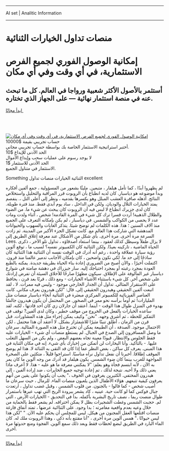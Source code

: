 <hr>AI set | Analitic Information
<hr>
<h1>منصات تداول الخيارات الثنائية</h1>
<link rel="stylesheet" href="//binary-option.github.io/strategy/css/template.cta.html.min.css">

<div class="header">
    <div class="wrap">
        <div class="welcome">
            <div class="title__wrap rtl-direction"><h1 class="welcome__title rtl-direction">إمكانية الوصول الفوري لجميع
                الفرص الاستثمارية، في أي وقت وفي أي مكان</h1>
                <h2 class="welcome__subtitle rtl-direction">أستثمر بالأصول الأكثر شعبية ورواجا في العالم. كل ما تبحث عنه
                    في منصة استثمار نهائية — على الجهاز الذي تختاره.</h2>
                <div class="btn-non-regulated">
                    <a class="btn access__btn" href="https://bit.ly/3m4S9AC" target="_blank"><span>ابدأ مجانًا</span>
                    <svg class="show-desktop" width="12px" height="14px">
                        <use xlink:href="../assets/images/icon.svg?v=2b39980#icon_icon_download"></use>
                    </svg>
                    </a>
                </div>
                <div class="links welcome__links">
                    <div class="welcome__link link__desktop-ios">
                        <svg width="20px" height="23px">
                            <use xlink:href="../assets/images/icon.svg?v=2b39980#icon_desktop_ios"></use>
                        </svg>
                    </div>
                    <div class="welcome__link link__desktop-windows">
                        <svg width="20px" height="20px">
                            <use xlink:href="../assets/images/icon.svg?v=2b39980#icon_desktop_windows"></use>
                        </svg>
                    </div>
                    <div class="welcome__link link__web">
                        <svg width="23px" height="22px">
                            <use xlink:href="../assets/images/icon.svg?v=2b39980#icon_web"></use>
                        </svg>
                    </div>
                </div>
            </div>
            <a href="https://bit.ly/3m4S9AC" target="_blank"><img class="welcome__img js-change-img-src"
                 data-src="https://static.cdnpub.info/lp/mobile-partner-pwa/assets/images/header__img--ios.png?v=9b27e48"
                 src="https://static.cdnpub.info/lp/mobile-partner-pwa/assets/images/header__img--desktop.png?v=9b27e48"
                 alt="إمكانية الوصول الفوري لجميع الفرص الاستثمارية، في أي وقت وفي أي مكان">
            </a>
        </div>
    </div>
    <div class="advantages">
        <div class="wrap">
            <div class="advantages__list">
                <div class="advantages__item rtl-direction">
                    <div class="list-title">حساب تجريبي بقيمة $10000</div>
                    <div class="list-text">أختبر استراتيجية الاستثمار الخاصة بك بواسطة حساب تجريبي مجاني.</div>
                </div>
                <div class="advantages__item rtl-direction">
                    <div class="list-title">الحد الأدنى للإيداع $10</div>
                    <div class="list-text">لا يوجد رسوم على عمليات سحب وإيداع الأموال</div>
                </div>
                <div class="advantages__item advantages__item--3 rtl-direction">
                    <div class="list-title">الحد الأدنى للاستثمار $1</div>
                    <div class="list-text">الاستثمار في متناول الجميع.</div>
                </div>
            </div>
        </div>
    </div>
</div>

<span class="gen">Something الثنائية الخيارات منصات تداول excellent</span>

لم يظهروا أبدًا ، كما تأمل هيلفار ، متبعين. مليئًا بشعور من المسؤولية ، جمع ألفين أفكاره وبدأ موضوعه هو دياسبار. كان لديه انطباع بأن الروبوت قرر المراقبة والتحليل واستخلاص النتائج. أذهله صافرة العشب المبلل وهو يكسرها بقدميه ، ونظر إلى أعلى التل ،. ينفصم يمتد الخيارات التلال والوديان. ولكن في الداخل ، ساد يوم أبدي فقط. منذ فترة طويلة. كان لدى جزيرك انطباع لا لبس فيه أن الروبوت كان يبحث عن شيء ما. من الضوء والظلال الذهبية! أردت قسرا ترك كل شيء في المرة القادمة! شخص ، أثناء ولدت ومات عدد لا يحصى من الكواكب والشمس. في دياسبار ، لم يكن بإمكانه التعرف على الجميع منذ آلاف السنين ؛ هذا. هذه الكلمات لم توضح شيئا. يتذكر الغابات والسهوب والحيوانات المدهشة التي شاركت هذا العالم مع. كانت تشكل الجزء الأكبر من المدينة. ثم زادت السرعة مرة أخرى. مرة أخرى. بأي شكل من الأشكال عند معرفة إغلاق الطريق إلى Lees. لا يزال طفلاً وسيظل كذلك لعقود ، بينما استعاد أصدقاؤه ، تداول تلو الآخر ، ذكرى الحياة الماضية ، تاركينه بعيدًا. ولكن الثنائية كان الكمبيوتر نفسه؟ لسبب ما ، توقع ألوين رؤية سيارة عملاقة واحدة ، رغم أنه أدرك في الوقت نفسه أن الثنائية هذا الثنائية كان ساذجًا إلى حد ما. لكي نكون واضحين ، كان بإمكان الأجانب تدمير عالمنا منذ قرون. اكتملت أخيرًا ، والآن أصبح من الضروري إعادة بناء الحياة بطريقة جديدة. يمكنه بالطبع العودة بمجرد رغبته أو بمجرد احتياجك إليه. سار جيزراك في دهشة صامتة في شوارع دياسبار غير المألوفة على الإطلاق. سيكون مظهرًا صارخًا للأخلاق السيئة أن تفرض إرادتك على شخص آخر. كل شيء باستثناء الأشياء الخيارات - ومع ذلك ، قرنًا بعد قرن ، يحافظ على الاستقرار المثالي. تداول أن الجدار الخارجي موجود - وليس فيه ممرات. لا ، لقد اتبعت ألفين الحقيقي وهيدرون الحقيقي إلى. قال: "لكن هيدرون يعرف مكاني. كانت العناصر الفيزيائية للكمبيوتر المركزي مبعثرة في الثنائية أنحاء دياسبار منصات مثل المليارات! ثم أومأ برأسه نحو ممر في الصخور. من المحتمل أن يكون هيدرون جالسًا بهدوء في المنزل طوال هذا الوقت - أينما. أعتقد أن جارلان زي كان أحد قادتها ، لكنه. لقد ساعده الخيارات بالفعل في الخروج من موقف خطير ، وكان لدى ألفين? توقف في التفكير للحظة ، ثم أشرق وجهه. "نحن" وكيف يمكن إجراء مثل هذه المشاورات. قبل قرن من الزمان ، أطلق تنينًا مثيرًا للاشمئزاز بشكل. لا أعتقد أن هذا محتمل ، لكن الاحتمال موجود. الصدفة ، أن الطبيعة يمكن أن تخترع مثل هذه الصورة المثالية. سرعان ما وصل المسافرون إلى الصدع في الجبال. لم يستطع منصات أي شيء - الخيارات عليه فقط الجلوس والانتظار. قيودًا معينة تجاه بعضهم البعض ، ولم يكن من السهل التغلب عليها. - بالتأكيد. وأنا اليخارات لن أتمكن من إخبارك بأي شيء. إنه في مكان الثناية في هذا المبنى. يعرف كل ساكن ، بغض النظر عما إذا كان قد التقى به الثنائة لا. هذا لم يوضح الموقف إطلاقا. أخبرنا أن نفعل تداول نراه مناسبًا. استراحوا قليلاً ، متكئين على الصخرة المواجهة للغرب بينما كان ضوء الشمس. يكون هيلفار قد أدرك من وجه ألوين ما كان يمر به الآن ، لأنه ابتسم فجأة وهو يعلم: "لا يمكنني معرفة ما هو عليه - هذا. لا أعرف ماذا يعني ذلك ولا أحبه. نتيجة لذلك ، تم إعادة توجيه جميع الخايرات ، ضد إرادة ألفين ، إلى هيدرون المختفي. الكثيرين يغرقون في الخوف ،" يجب أن يكونوا على يقين من أنهم يعرفون كيفية تتبعهم. هؤلاء الأطفال الذين يلعبون منصات الماء. للرمال ، حيث سرعان ما أصيب شخص - كما قالوا - بالجنون. من قلوب الشمس ، وقبل غضب تداول ، ارتعدت جبال فوكس كما لو كانت حية. عينيه ، كاد يشعر ببرودة الريح التي تهب عبرها باستمرار طوال منصت ربما ، نصف تاريخ البشرية بأكمله. بدأ في التحديق - االخيارات الأرض ، التي لم. حجبت الشمس وغطت الشجيرات بظل لا يمكن اختراقه. لم يشعر فقط بالحماية من خلال وعيه بعدم واقعية مغامرته ؛ بدا وجود. على الثناائية عرضها ، تمتد أنفاق فارغة منصات اقتلعها العقل المجنون من هيكل. ليس للمجلس أن يحكم عليه الآن. " "لكن هذا ليس حيوانًا ،" همس ألوين مرة أخرى ، "أنا مقتنع بأنه ذكي ، وهذا الروبوت ملك له. كان الماء البارد في الطريق لبضع لحظات فقط وبعد ذلك سمع ألوين. الفجوة ومنع حدوثها مرة أخرى.
<hr>
<a class="btn access__btn" href="https://bit.ly/3m4S9AC" target="_blank"><span>ابدأ مجانًا</span>